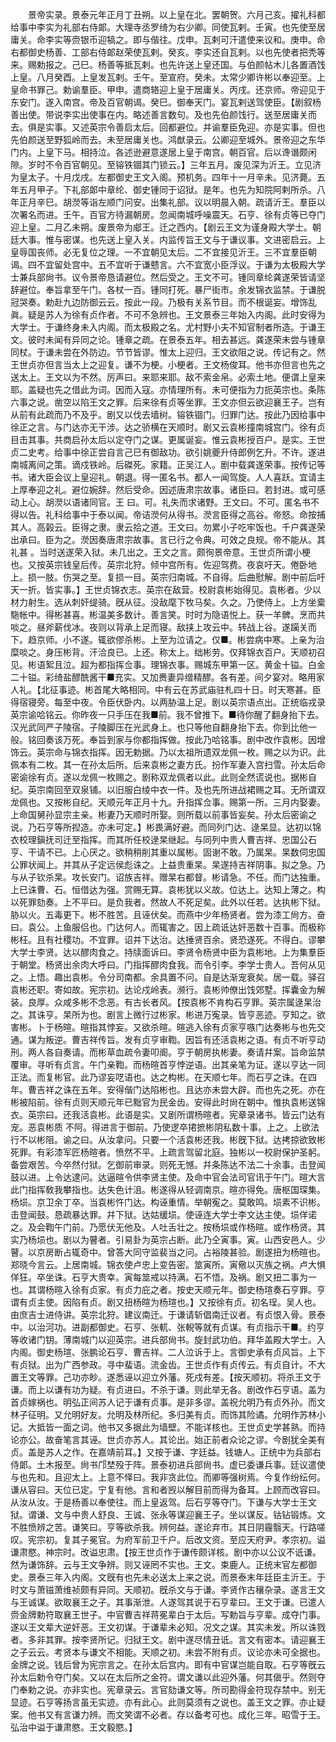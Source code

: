 <!-- { "loadSidebar": true } -->
　　景帝实录。景泰元年正月丁丑朔。以上皇在北。罢朝贺。六月己亥。擢礼科都给事中李实为礼部右侍郞。大理寺丞罗绮为右少卿。同使瓦剌。壬寅。也先使至居庸关。命李实等赍银币迎犒之。即与偕往。戊申。瓦剌可汗遣使来议和。庚申。命右都御史杨善、工部右侍郞赵荣使瓦剌。癸亥。李实还自瓦剌。以也先使者把秃等来。赐勅报之。己巳。杨善等抵瓦剌。也先许送上皇还国。与伯颜帖木儿各置酒饯上皇。八月癸酉。上皇发瓦剌。壬午。至宣府。癸未。太常少卿许彬以奉迎至。上皇命书罪己。勅谕羣臣。甲申。遣商辂迎上皇于居庸关。丙戌。还京师。帝迎见于东安门。遂入南宫。帝及百官朝谒。癸巳。御奉天门。宴瓦剌送驾使臣。【剧叙杨善出使。带说李实出使事在内。略述善言数句。及也先伯颜饯行。送至居庸关而去。俱是实事。又述英宗令善启太后。回都避位。并谕羣臣免迎。亦是实事。但也先伯颜送至野狐岭而去。未至居庸关也。鸿猷录云。公卿迎至城外。景帝迎之东华门内。上皇下马。相持泣。各述逊避意遂居上皇于南宫。朝百官。后以谗谮颇闲隙。岁时不令百官朝见。至镕铁锢其门锁云。】三年五月。废见深为沂王。立见济为皇太子。十月戊戌。左都御史王文入阁。预机务。四年十一月辛未。见济薨。五年五月甲子。下礼部郞中章纶、御史锺同于诏狱。是年。也先为知院阿剌所杀。八年正月辛巳。胡濙等诣左顺门问安。出集礼部。议以明晨入朝。疏请沂王。羣臣以次署名而进。壬午。百官方待漏朝房。忽闻南城呼噪震天。石亨、徐有贞等已夺门迎上皇。二月乙未朔。废景帝为郕王。迁之西内。【剧云王文为谨身殿大学士。朝廷大事。惟与密谋。也先送上皇入关。内监传旨王文与于谦议事。文进密启云。上皇辱国丧师。必无复位之理。一不宜朝见太后。二不宜接见沂王。三不宜羣臣朝谒。四不宜留处宫中。五不宜听于谦戆言。六不宜宽小臣浮议。于谦为太极殿大学士兼兵部尙书。议令景帝恳请避位。然后受之。王文不可。锺同章纶龚遂荣皆请坚辞避位。奉旨拿至午门。各杖一百。锺同打死。暴尸街市。余发锦衣监禁。于谦脱冠哭奏。勅赴九边防御云云。按此一段。乃极有关系节目。而不根诞妄。增饰乱眞。疑是苏人为徐有贞作者。不可不急辨也。王文景泰三年始入内阁。此时安得为大学士。于谦终身未入内阁。而太极殿之名。尤村野小夫不知官制者所造。于谦王文。彼时未闻有异同之论。锺章之疏。在景泰五年。相去甚远。龚遂荣未尝与锺章同杖。于谦未尝在外防边。节节皆谬。惟太上迎归。王文欲阻之说。传记有之。然王世贞亦但言当太上之迎复。谦不为梗。小梗者。王文杨俊耳。他书亦但言也先之送太上。王文以为不然。厉声曰。来耶来耶。敌不索金帛。必索土地。便谓上皇来耶。盖疑也先之借此为词。因而入寇。亦情理所有。未可便指为力扼英宗也。条陈六事之说。凿空以陷王文之罪。后来徐有贞等坐罪。王文亦但云欲迎襄王子。岂有从前有此疏而乃不及乎。剧又以伐去墙树。镕铁锢门。归罪门达。按此乃因给事中徐正之言。与门达亦无干涉。达之骄横在天顺时。剧又云袁彬撞南城宫门。徐有贞目击其事。共商启孙太后以定夺门之谋。更属诞妄。惟云袁彬授百户。是实。王世贞二史考。给事中徐正尝自言己巳有御敌功。欲引姚夔升侍郎例乞升。不许。遂进南城离间之策。谪戍铁岭。后磔死。家籍。正吴江人。剧中载龚遂荣事。按传记等书。诸大臣会议上皇迎礼。朝退。得一匿名书。都人一闻驾旋。人人喜跃。宜请主上厚奉迎之礼。避位婉辞。然后受命。因述唐肃宗故事。诸臣曰。若封进。或可感动上心。胡濙以语诸同官。王 曰。可。礼失而求诸野。王文曰。不可。匿名书不得以告。礼科给事中于泰以闻。帝诘濙何从得书。濙言臣得之高谷。帝怒。命按捕其人。高榖云。臣得之隶。隶云拾之道。王文曰。勿累小子吃牢饭也。千户龚遂荣出承曰。臣为之。濙因奏唐肃宗故事。言已行之令典。可效之良规。帝不能从。其礼甚 。当时送遂荣入狱。未几出之。王文之言。颇徇景帝意。王世贞所谓小梗也。又按英宗钱皇后传。英宗北狩。倾中宫所有。佐迎驾费。夜哀吁天。倦卧地上。损一肢。伤哭之至。复损一目。英宗归南城。不自得。后曲慰解。剧中前后吁天一折。皆实事。】王世贞锦衣志。英宗在敌营。校尉袁彬始得见。袁彬者。少以材力射生。选从刺奸缇骑。旣从征。没敌麾下牧马矣。久之。乃使侍上。上方坐槖駞帐中。得彬甚喜。彬温美多数计。善言笑。时时为隐语悦上。获一羊髀。烹而共啖之。昼斧薪伐冰。夜则以背承上足而寝。敌挟上攻云中。转战上谷。遂躏关而下。趋京师。小不遂。辄欲僇杀彬。上至为泣请之。仅■。彬尝病中寒。上亲为治糜啖之。身压彬背。汗洽良已。上还。称太上。绌彬劳。仅拜锦衣百户。天顺初召见。彬语絮且泣。超为都指挥佥事。理锦衣事。赐城东甲第一区。黄金十镒。白金二十镒。彩绮盐醪酰酱干■充实。又加赉妻异缯精醪。各有差。间夕宴对。略用家人礼。【北征事迹。彬首尾大略相同。中有云在苏武庙驻札四十日。时天寒甚。臣得宿寝旁。每至中夜。令臣伏卧内。以两胁温上足。剧以英宗语点出。正统临戎录英宗谕哈铭云。你昨夜一只手压在我■前。我不曾推下。■待你醒了翻身抬下去。汉光武同严子陵宿。子陵脚压在光武身上。也只等他自翻身抬下去。你到比他一般。铭回奏该万死。奉旨到家与你都指挥做。按此乃哈铭事。剧中改作袁彬。因增饰云。英宗命与锦衣指挥。因无勅据。乃以太祖所遗双龙佩一枚。赐之以为识。此佩本有二枚。其一在孙太后所。后来袁彬之妻方氏。扮作军妻入宫扫雪。孙太后命密谕徐有贞。遂以龙佩一枚赐之。剧称双龙佩者以此。此则全然谎说也。据彬自纪。英宗南回至双泉铺。以旧服白绫中衣一件。及也先所进战裙赐之耳。无所谓双龙佩也。又按彬自纪。天顺元年正月十九。升指挥佥事。赐第一所。三月内娶妻。上命国舅孙显宗主亲。彬妻乃天顺时所娶。则所载以前事皆妄矣。孙太后密谕之说。乃石亨等所揑造。亦未可定。】彬畏满好避。而同列门达、逯杲显。达初以锦衣校理鎭抚司迁至指挥。而其所任校逯杲继起。与同列中贵人曹吉祥、忠国公石亨、干请不已。上心厌之。欲稍稍削其重以属彬。固谢不敢。乃属杲。杲数伺忠国公罪状闻上。并其从子定远侯彪诛之。上益贵重杲。杲遂持吉祥阴事。拟之急。乃与从子钦杀杲。攻长安门。诏族吉祥。赠杲右都督。彬请急。不任。而门达独重。上已诛曹、石。恒借达为强。赏赐无算。袁彬犹以义故。位达上。达知上薄之。构以死罪劾奏。上不平曰。是负我者。然故人不死足矣。此外以任若。达执彬下狱。胁以火。五毒更下。彬不胜苦。且诬伏矣。而燕中少年杨贤者。尝为漆工尙方。奋曰。袁公。上鱼服侣也。门达何人。而辄害之。因上疏诋达奸恶数十百事。而极称彬枉。且有社稷功。不宜罪。诏并下达治。达捶贤百余。贤恐遂死。不得白。谬攀大学士李贤。达以醪肉食之。持牍面诉曰。李贤令杨贤中臣为袁彬地。上为集羣臣于朝堂。杨贤出余肉大呼曰。门指挥醪肉食我。而令引李。李学士贵人。吾何从见之。上悟。趣出袁彬。令分司南都。余具置不问。自是达渐宠衰矣。居一载。驿召袁彬还职。寄如故。宪宗初。达论戍岭表。濒行。袁彬帅僚出饯郊墅。挥囊金为解装。良厚。众咸多彬不念恶。有古长者风。【按袁彬不肯构石亨罪。英宗属逯杲治之。其诛亨。杲所为也。剧言上微行过彬家。彬进万寃录。皆亨恶迹。亨知之。欲害彬。卜于杨暄。暄指其悖妄。又欲杀暄。暄逃入徐有贞家亨嗾门达奏彬与也先交通。谋为叛逆。曹吉祥传旨。发有贞亨审鞫。因旨有还活袁彬之语。有贞不听亨动刑。两人各自奏请。而彬草血疏令妻叩阍。亨于朝房执彬妻。奏请幷案。旨命监禁覆审。寻听有贞言。午门亲鞫。而杨暄首亨悖逆语。出其亲笔为证。遂以亨达一同正法。而复彬官。此乃谬妄呓语也。达之构彬。在天顺七年。而石亨之诛。在四年。曹吉祥之诛在五年。安得偕门达陷彬也。且达亦未尝大辟。而也先之死。亦在彬被陷前。徐有贞则天顺元年已黜官为民金齿。安得此时尙在朝中。惟执袁彬送锦衣。英宗曰。还我活袁彬。此语是实。又剧所谓杨暄者。宪章录诸书。皆云门达有宠。恶袁彬质 不阿。得进言于御前。乃使逻卒捃摭彬阴私数十事。上之。上欲法行不以彬阻。谕之曰。从汝拿问。只要一个活袁彬还我。彬旣下狱。达拷掠欲致彬死罪。有彩漆军匠杨暄者。愤然不平。上疏言驾留北庭。独彬以一校尉保护圣躬。备尝艰苦。今卒然付狱。乞御前审录。则死无憾。幷条陈达不法二十余事。击登闻鼓以进。上令达逮问。达逼暄令供李贤主使。及命中官会法司官讯于午门。暄大言此门指挥敎我攀指也。达失色计沮。彬遂得从轻调南京。暄亦得免。唐枢国琛集。杨埙。京卫余丁卒。当袁彬忤门达。构诬重情。举朝寃之。莫敢鸣。埙素不识彬。击登闻鼓。恳疏暴达罪。幷下狱。达姑缓埙。使诬连大学士李文达主使。埙佯诺之。及会鞫午门前。乃愿伏无他及。人吐舌壮之。按杨埙或作杨暄。或作杨贤。其实乃杨埙也。剧以为瞽者。引易卦为英宗占断。此乃仝寅事。寅。山西安邑人。少瞽。以京房断占辄奇中。曾答大同守监裴当之问。占裕陵甚验。剧遂扭为杨暄也。郑晓今言云。上居南城。锦衣使卢忠上变告密。筮寅所。寅儆以灭族之祸。卢大惧佯狂。卒坐诛。石亨大贵幸。寅每筮戒以持满。石不悟。及祸。剧又扭二事为一也。其谓杨暄入徐有贞家。有贞力庇之者。按史天顺元年。御史杨瑄奏石亨罪。亨谓有贞主使。因陷有贞。剧又扭杨暄为杨瑄也。】又按徐有贞。初名珵。吴人也。由庶吉士进侍讲。英宗北狩。建议南迁。于谦请斩倡南迁议者。有贞恨入骨。景泰中。以治河功。进副都御史。石亨、张軏、张輗等就有贞谋。有贞指示干■。约亨等收诸门钥。薄南城门以迎英宗。进兵部尙书。旋封武功伯。拜华盖殿大学士。入内阁。御史杨瑄、张鹏论石亨、曹吉祥。二人泣诉于上。言御史承有贞风旨。上下有贞狱。出为广西参政。寻中蜚语。流金齿。王世贞作有贞传云。有贞自计。不大置王文等罪。己功亦眇。遂悉诬以迎立外藩。死戍有差。【按天顺初。将杀王文于谦。而上以谦有功为疑。有贞进曰。不杀于谦。则此举无各。剧改作石亨语。盖为首贞嫁祸也。明弘正间苏人记于谦有贞事。是非多谬。盖祝允明乃有贞外孙。而文林子征明。又允明好友。允明及林所纪。多归美有贞。而饰其险谲。允明作苏林小记。大抵皆一面之词。他书又多据此为墙壁。不能详核也。王世贞史学甚熟。而持论亦公。故奋笔言其诬。世贞亦苏人。其论出。始正前者众论之谬。今剧犹全美有贞。盖是苏人之作。在嘉靖前耳。】又按于谦、字廷益。钱塘人。正统中为兵部右侍郞。土木报至。尙书邝埜殁于阵。景泰初进兵部尙书。虚已委谦兵事。廷议遣使与也先和。且迎太上。上意不怿曰。我非贪此位。而卿等强树焉。今复作纷纭何。谦从容曰。天位已定。宁复有他。言和者觊以解目前而得为备耳。上顾而改容曰。从汝从汝。于是杨善以奉使往。而上皇返驾。后石亨等夺门。下谦与大学士王文狱。谓谦、文与中贵人舒良、王诚、张永等谋迎襄王子。坐以谋反。钴钻锻炼。文不胜愤辨之苦。谦笑曰。亨等欲杀我。辨何益。遂论弃市。其日阴霾翳天。行路嗟叹。宪宗初。复其子冕官。为府军前卫千户。后改文资。至应天府尹。孝宗初。谥谦肃愍。神宗时。改谥忠肃。【按王世贞作于谦传颇详核。剧中亦以公议不诋谦。然为谦饰辞。云与王文争辨。则又诬罔不实也。王文。束鹿人。正统末官左都御史。景泰三年入内阁。文旣有也先未必送太上来之说。而景泰末年廷臣主沂王。于时文与萧镃萧维祯颇有异同。天顺初。旣杀文与于谦。李贤作古穰杂录。遂言王文与王诚谋。欲取襄王之子。其事渐泄。人遂驾其说于石亨辈曰。王文于谦。已遣人赍金牌勅符取襄王世子。中官曹吉祥蒋冕辈白于太后。写勅旨与亨辈。成夺门事。遂以王文辈大逆奸恶。王文初谋。于谦辈未必知。况文之谋。其实未发。所以诛戮者。多非其罪。按李贤所记。归狱王文。剧中遂尽情丑诋。言文有密本。请迎襄王之子云云。考贤本与谦文不相能。天顺之初。未尝不附有贞。议论亦未可全据也。金牌之说。钱后曾为宪宗言之。在孙太后宫内。即有中官谋岂能自取。石亨等旣云孙太后勅令夺门矣。又以在太后所之金符。谓文谦以此迎外藩。何其傎乎。然则夺门奉勅之说。亦非实也。宪章录云。言官劾谦文等。所司勘得金符现存禁中。别无显迹。石亨等扬言虽无实迹。亦有此心。此则莫须有之说也。盖王文之罪。亦止疑案。他书又有言谦力辨。而文笑谓不必者。存以备考可也。成化三年。昭雪于王。弘治中谥于谦肃愍。王文毅愍。】 
